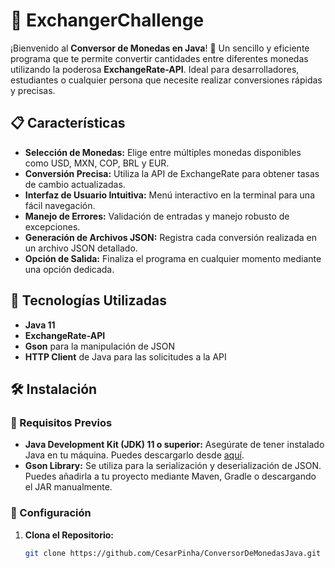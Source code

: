 # 💱 ExchangerChallenge


¡Bienvenido al **Conversor de Monedas en Java**! 🎉 Un sencillo y eficiente programa que te permite convertir cantidades entre diferentes monedas utilizando la poderosa **ExchangeRate-API**. Ideal para desarrolladores, estudiantes o cualquier persona que necesite realizar conversiones rápidas y precisas.

## 📋 Características

- **Selección de Monedas:** Elige entre múltiples monedas disponibles como USD, MXN, COP, BRL y EUR.
- **Conversión Precisa:** Utiliza la API de ExchangeRate para obtener tasas de cambio actualizadas.
- **Interfaz de Usuario Intuitiva:** Menú interactivo en la terminal para una fácil navegación.
- **Manejo de Errores:** Validación de entradas y manejo robusto de excepciones.
- **Generación de Archivos JSON:** Registra cada conversión realizada en un archivo JSON detallado.
- **Opción de Salida:** Finaliza el programa en cualquier momento mediante una opción dedicada.

## 🚀 Tecnologías Utilizadas

- **Java 11**
- **ExchangeRate-API**
- **Gson** para la manipulación de JSON
- **HTTP Client** de Java para las solicitudes a la API

## 🛠️ Instalación

### 📌 Requisitos Previos

- **Java Development Kit (JDK) 11 o superior:** Asegúrate de tener instalado Java en tu máquina. Puedes descargarlo desde [aquí](https://www.oracle.com/java/technologies/javase-jdk11-downloads.html).
- **Gson Library:** Se utiliza para la serialización y deserialización de JSON. Puedes añadirla a tu proyecto mediante Maven, Gradle o descargando el JAR manualmente.

### 🔧 Configuración

1. **Clona el Repositorio:**

   ```bash
   git clone https://github.com/CesarPinha/ConversorDeMonedasJava.git
